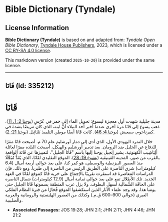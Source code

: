 # Bible Dictionary (Tyndale)

## License Information

**Bible Dictionary (Tyndale)** is based on and adapted from: _Tyndale Open Bible Dictionary_, [Tyndale House Publishers](https://tyndaleopenresources.com/), 2023, which is licensed under a [CC BY-SA 4.0 license](https://creativecommons.org/licenses/by-sa/4.0/legalcode.en).

This markdown version (created `2025-10-20`) is provided under the same license.



--------------------------------

## قَانَا (id: 335212)

قَانَا
======

مدينة جليلية شهدت أول معجزة ليسوع: تحويل الماء إلى خمر في عُرْسٍ ([يوحنا 2: 1، 11](https://ref.ly/John2:1,John2:11)). ذهب يسوع إلى قَانَا مرة أخرى عندما أخبر أحد النبلاء أنَّ ابنه، الذي كان مريضًا بشدة في كفرناحوم، سيعيش ([يوحنا 4: 46](https://ref.ly/John4:46)). كانت قَانَا أيضًا موطن التلميذ نَثَنَائِيل ([يوحنا 21: 2](https://ref.ly/John21:2)).

خلال التمرد اليهودي الأول، الذي أدى إلى دمار أورشليم عام 70 م. أصبحت قَانَا مقرًا للدفاع عن الجليل ضد الرومان. بعد تدمير أورشليم والهيكل، أصبحت البلدة مقرًا لعائلة أَلِيَاشِيب الكهنوتية. يشير إنجيل يوحنا إليها باسم "قَانَا الجليل"، لتمييزها عن قَانَة الواقعة بالقرب من صور، المدينة الفينيقية ([يشوع 19: 28](https://ref.ly/Josh19:28)). الموقع التقليدي لقَانَا، الذي يُعَدُّ مُبَجَّلًا منذ العصور البيزنطية والوسطى، هو كفر كنا، على بعد حوالي أربعة أميال (6\.4 كيلومترات) شرق الناصرة على الطريق الرئيس من الناصرة إلى طبريا. ومع ذلك، فإن الدراسات المعاصرة قد استقرت تقريبًا بالإجماع على خربة قَانَا كموقع لقَانَا في العهد الجديد. تلك الأطلال تقع على بعد حوالي ثمانية أميال (12\.9 كيلومترات) شمال الناصرة على الحافَة الشِّمالية لسهل البطوف. ولا يزل عرب المنطقة يسمونها قَانَا الجليل حتى يومنا هذا. وقد وجد علماء الآثار الذين استكشفوا الموقع فُخارًا من فترة النظام الملكي العبري (حوالي 900–600 ق.م.) وكذلك من العصور الهلنستية والرومانية والعربية والصليبية.

* **Associated Passages:** JOS 19:28; JHN 2:1; JHN 2:11; JHN 4:46; JHN 21:2

